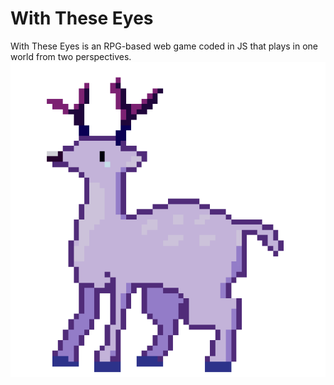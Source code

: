 # With These Eyes
With These Eyes is an RPG-based web game coded in JS that plays in one world from two perspectives.
![A buff deer to remind you to stay strong.](https://raw.githubusercontent.com/DGWerlod/with-these-eyes/gh-pages/img/extra/additional_assets/buff_deer.gif)

